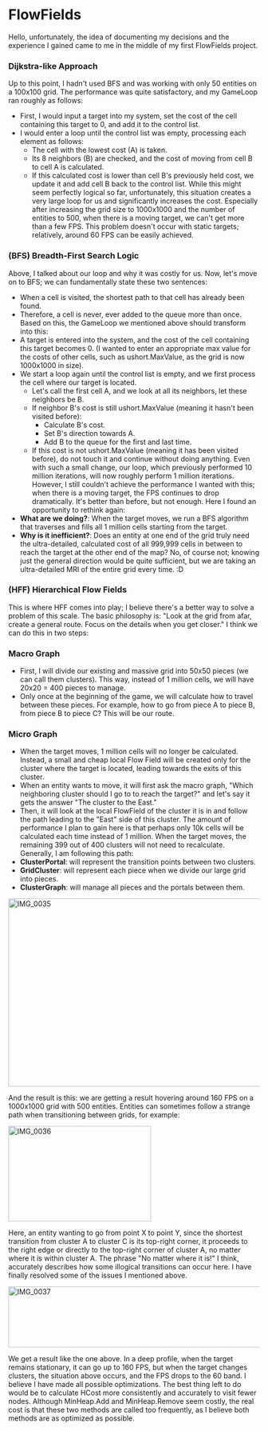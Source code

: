 # FlowFields

Hello, unfortunately, the idea of documenting my decisions and the experience I gained came to me in the middle of my first FlowFields project.

### Dijkstra-like Approach
Up to this point, I hadn't used BFS and was working with only 50 entities on a 100x100 grid. The performance was quite satisfactory, and my GameLoop ran roughly as follows:
 * First, I would input a target into my system, set the cost of the cell containing this target to 0, and add it to the control list.
 * I would enter a loop until the control list was empty, processing each element as follows:
   * The cell with the lowest cost (A) is taken.
   * Its 8 neighbors (B) are checked, and the cost of moving from cell B to cell A is calculated.
   * If this calculated cost is lower than cell B's previously held cost, we update it and add cell B back to the control list.
While this might seem perfectly logical so far, unfortunately, this situation creates a very large loop for us and significantly increases the cost. Especially after increasing the grid size to 1000x1000 and the number of entities to 500, when there is a moving target, we can't get more than a few FPS. This problem doesn't occur with static targets; relatively, around 60 FPS can be easily achieved.
### (BFS) Breadth-First Search Logic
Above, I talked about our loop and why it was costly for us. Now, let's move on to BFS; we can fundamentally state these two sentences:
 * When a cell is visited, the shortest path to that cell has already been found.
 * Therefore, a cell is never, ever added to the queue more than once.
Based on this, the GameLoop we mentioned above should transform into this:
 * A target is entered into the system, and the cost of the cell containing this target becomes 0. (I wanted to enter an appropriate max value for the costs of other cells, such as ushort.MaxValue, as the grid is now 1000x1000 in size).
 * We start a loop again until the control list is empty, and we first process the cell where our target is located.
   * Let's call the first cell A, and we look at all its neighbors, let these neighbors be B.
   * If neighbor B's cost is still ushort.MaxValue (meaning it hasn't been visited before):
     * Calculate B's cost.
     * Set B's direction towards A.
     * Add B to the queue for the first and last time.
   * If this cost is not ushort.MaxValue (meaning it has been visited before), do not touch it and continue without doing anything.
Even with such a small change, our loop, which previously performed 10 million iterations, will now roughly perform 1 million iterations.
However, I still couldn't achieve the performance I wanted with this; when there is a moving target, the FPS continues to drop dramatically. It's better than before, but not enough.
Here I found an opportunity to rethink again:
 * **What are we doing?**: When the target moves, we run a BFS algorithm that traverses and fills all 1 million cells starting from the target.
 * **Why is it inefficient?**: Does an entity at one end of the grid truly need the ultra-detailed, calculated cost of all 999,999 cells in between to reach the target at the other end of the map? No, of course not; knowing just the general direction would be quite sufficient, but we are taking an ultra-detailed MRI of the entire grid every time. :D
### (HFF) Hierarchical Flow Fields
This is where HFF comes into play; I believe there's a better way to solve a problem of this scale.
The basic philosophy is: "Look at the grid from afar, create a general route. Focus on the details when you get closer."
I think we can do this in two steps:
### Macro Graph
 * First, I will divide our existing and massive grid into 50x50 pieces (we can call them clusters). This way, instead of 1 million cells, we will have 20x20 = 400 pieces to manage.
 * Only once at the beginning of the game, we will calculate how to travel between these pieces. For example, how to go from piece A to piece B, from piece B to piece C? This will be our route.
### Micro Graph
 * When the target moves, 1 million cells will no longer be calculated. Instead, a small and cheap local Flow Field will be created only for the cluster where the target is located, leading towards the exits of this cluster.
 * When an entity wants to move, it will first ask the macro graph, "Which neighboring cluster should I go to to reach the target?" and let's say it gets the answer "The cluster to the East."
 * Then, it will look at the local FlowField of the cluster it is in and follow the path leading to the "East" side of this cluster.
The amount of performance I plan to gain here is that perhaps only 10k cells will be calculated each time instead of 1 million. When the target moves, the remaining 399 out of 400 clusters will not need to recalculate.
Generally, I am following this path:
 * **ClusterPortal**: will represent the transition points between two clusters.
 * **GridCluster**: will represent each piece when we divide our large grid into pieces.
 * **ClusterGraph**: will manage all pieces and the portals between them.

<img width="968" height="376" alt="IMG_0035" src="https://github.com/user-attachments/assets/138b6cf7-53bd-4341-ac80-184e02ca0694" />

And the result is this: we are getting a result hovering around 160 FPS on a 1000x1000 grid with 500 entities. Entities can sometimes follow a strange path when transitioning between grids, for example:

<img width="286" height="191" alt="IMG_0036" src="https://github.com/user-attachments/assets/acbc3a53-b39d-4cb9-a2f0-dfdf675c3515" />

Here, an entity wanting to go from point X to point Y, since the shortest transition from cluster A to cluster C is its top-right corner, it proceeds to the right edge or directly to the top-right corner of cluster A, no matter where it is within cluster A. The phrase "No matter where it is!" I think, accurately describes how some illogical transitions can occur here.
I have finally resolved some of the issues I mentioned above.

<img width="1396" height="122" alt="IMG_0037" src="https://github.com/user-attachments/assets/e1287959-3a3b-4fd5-b416-7fe7b23dd00f" />

We get a result like the one above. In a deep profile, when the target remains stationary, it can go up to 160 FPS, but when the target changes clusters, the situation above occurs, and the FPS drops to the 60 band. I believe I have made all possible optimizations. The best thing left to do would be to calculate HCost more consistently and accurately to visit fewer nodes. Although MinHeap.Add and MinHeap.Remove seem costly, the real cost is that these two methods are called too frequently, as I believe both methods are as optimized as possible.
